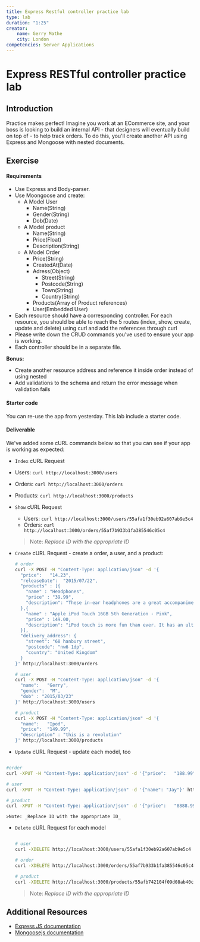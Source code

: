 ```yaml
---
title: Express Restful controller practice lab
type: lab
duration: "1:25"
creator:
    name: Gerry Mathe
    city: London
competencies: Server Applications
---
```


# Express RESTful controller practice lab

## Introduction

Practice makes perfect!  Imagine you work at an ECommerce site, and your boss is looking to build an internal API - that designers will eventually build on top of - to help track orders. To do this, you'll create another API using Express and Mongoose with nested documents.

## Exercise

#### Requirements


- Use Express and Body-parser.
- Use Moongoose and create:
  - A Model User
    - Name(String)
    - Gender(String)
    - Dob(Date)
  - A Model product
    - Name(String)
    - Price(Float)
    - Description(String)
  - A Model Order
    - Price(String)
    - CreatedAt(Date)
    - Adress(Object)
      - Street(String)
      - Postcode(String)
      - Town(String)
      - Country(String)
    - Products(Array of Product references)
    - User(Embedded User)
- Each resource should have a corresponding controller. For each resource, you should be able to reach the 5 routes (index, show, create, update and delete) using curl and add the references through curl
- Please write down the CRUD commands you've used to ensure your app is working.
- Each controller should be in a separate file.


**Bonus:**
- Create another resource address and reference it inside order instead of using nested
- Add validations to the schema and return the error message when validation fails

#### Starter code


You can re-use the app from yesterday. This lab include a starter code.


#### Deliverable

We've added some cURL commands below so that you can see if your app is working as expected:

-  `Index` cURL Request
  - Users: `curl http://localhost:3000/users`
  - Orders: `curl http://localhost:3000/orders`
  - Products: `curl http://localhost:3000/products`

- `Show` cURL Request
  - Users: `curl http://localhost:3000/users/55afa1f30eb92a607ab9e5c4`
  - Orders: `curl http://localhost:3000/orders/55af7b933b1fa385546c05c4`

  >Note: _Replace ID with the appropriate ID_

- `Create` cURL Request - create a order, a user, and a product:

  ```bash
  # order
  curl -X POST -H "Content-Type: application/json" -d '{  
    "price":   "14.23",
    "releaseDate":  "2015/07/22",
    "products" : [{
      "name" : "Headphones",
      "price" : "39.99",
      "description": "These in-ear headphones are a great accompaniment to a smartphone or mobile device. An inline control with microphone answers/ends calls, controls music/media playback and the volume level on compatible smartphones. Generously equipped with a carry pouch, XS/S/M/L eartips and S/M/L C tips for a comfortable fit. "
    },{
      "name" : "Apple iPod Touch 16GB 5th Generation - Pink",
      "price" : 149.00,
      "description": "iPod touch is more fun than ever. It has an ultrathin design, a 4-inch Retina display, iOS 7, Siri, iMessage, FaceTime, iTunes and the App Store, iTunes Radio, and more."
    }],
    "delivery_address": {
      "street": "68 hanbury street",
      "postcode": "nw6 1dp",
      "country": "United Kingdom"
    }
  }' http://localhost:3000/orders

  # user
  curl -X POST -H "Content-Type: application/json" -d '{  
    "name":   "Gerry",
    "gender":  "M",
    "dob" : "2015/03/23"
  }' http://localhost:3000/users

  # product
  curl -X POST -H "Content-Type: application/json" -d '{
    "name":   "Ipod",
    "price":  "149.99",
    "description" : "this is a revolution"
  }' http://localhost:3000/products
  ```

-  `Update` cURL Request - update each model, too

  ```bash

  #order
  curl -XPUT -H "Content-Type: application/json" -d '{"price":   "188.99"}' http://localhost:3000/orders/55af7e96e8c3145759f70973/edit

  # user
  curl -XPUT -H "Content-Type: application/json" -d '{"name": "Jay"}' http://localhost:3000/users/55afa1f30eb92a607ab9e5c4/edit

  # product
  curl -XPUT -H "Content-Type: application/json" -d '{"price":   "8888.99"}' http://localhost:3000/products/55afc24f104f09d08ab40ccb/edit
  ```

    >Note: _Replace ID with the appropriate ID_



- `Delete` cURL Request for each model


  ```bash

  # user
  curl -XDELETE http://localhost:3000/users/55afa1f30eb92a607ab9e5c4

  # order
  curl -XDELETE http://localhost:3000/orders/55af7b933b1fa385546c05c4

  # product
  curl -XDELETE http://localhost:3000/products/55afb742104f09d08ab40cca

  ```

  >Note: _Replace ID with the appropriate ID_

## Additional Resources

- [Express JS documentation](http://expressjs.com/api.html)
- [Mongoosejs documentation](http://mongoosejs.com/docs/api.html)
